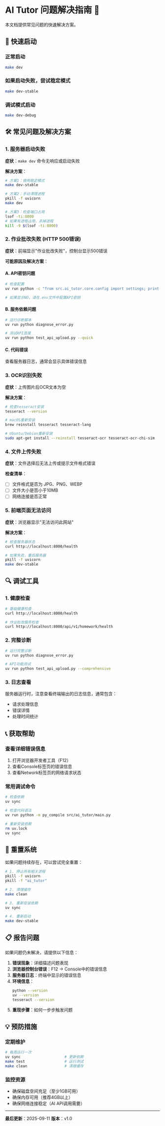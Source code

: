 # AI Tutor 问题解决指南 🔧

本文档提供常见问题的快速解决方案。

## 🚀 快速启动

### 正常启动
```bash
make dev
```

### 如果启动失败，尝试稳定模式
```bash
make dev-stable
```

### 调试模式启动
```bash
make dev-debug
```

## 🛠️ 常见问题及解决方案

### 1. 服务器启动失败

**症状**：`make dev` 命令无响应或启动失败

**解决方案**：
```bash
# 方案1：使用稳定模式
make dev-stable

# 方案2：手动清理进程
pkill -f uvicorn
make dev

# 方案3：检查端口占用
lsof -ti:8000
# 如果有进程占用，杀掉进程
kill -9 $(lsof -ti:8000)
```

### 2. 作业批改失败 (HTTP 500错误)

**症状**：前端显示"作业批改失败"，控制台显示500错误

**可能原因及解决方案**：

#### A. API密钥问题
```bash
# 检查配置
uv run python -c "from src.ai_tutor.core.config import settings; print('QWEN_API_KEY:', 'YES' if settings.QWEN_API_KEY else 'NO')"

# 如果显示NO，请在.env文件中配置API密钥
```

#### B. 服务依赖问题
```bash
# 运行诊断脚本
uv run python diagnose_error.py

# 测试API连接
uv run python test_api_upload.py --quick
```

#### C. 代码错误
查看服务器日志，通常会显示具体错误信息

### 3. OCR识别失败

**症状**：上传图片后OCR文本为空

**解决方案**：
```bash
# 检查tesseract安装
tesseract --version

# macOS重新安装
brew reinstall tesseract tesseract-lang

# Ubuntu/Debian重新安装
sudo apt-get install --reinstall tesseract-ocr tesseract-ocr-chi-sim
```

### 4. 文件上传失败

**症状**：文件选择后无法上传或提示文件格式错误

**检查清单**：
- [ ] 文件格式是否为 JPG、PNG、WEBP
- [ ] 文件大小是否小于10MB
- [ ] 网络连接是否正常

### 5. 前端页面无法访问

**症状**：浏览器显示"无法访问此网站"

**解决方案**：
```bash
# 检查服务器状态
curl http://localhost:8000/health

# 如果失败，重启服务器
pkill -f uvicorn
make dev-stable
```

## 🔍 调试工具

### 1. 健康检查
```bash
# 基础健康检查
curl http://localhost:8000/health

# 作业批改服务检查
curl http://localhost:8000/api/v1/homework/health
```

### 2. 完整诊断
```bash
# 运行完整诊断
uv run python diagnose_error.py

# API功能测试
uv run python test_api_upload.py --comprehensive
```

### 3. 日志查看
服务器运行时，注意查看终端输出的日志信息，通常包含：
- 请求处理信息
- 错误详情
- 处理时间统计

## 📞 获取帮助

### 查看详细错误信息
1. 打开浏览器开发者工具（F12）
2. 查看Console标签页的错误信息
3. 查看Network标签页的网络请求状态

### 常用调试命令
```bash
# 检查依赖
uv sync

# 检查代码语法
uv run python -m py_compile src/ai_tutor/main.py

# 重新安装依赖
rm uv.lock
uv sync
```

## 🔄 重置系统

如果问题持续存在，可以尝试完全重置：

```bash
# 1. 停止所有相关进程
pkill -f uvicorn
pkill -f "ai_tutor"

# 2. 清理缓存
make clean

# 3. 重新安装依赖
uv sync

# 4. 重新启动
make dev-stable
```

## 📋 报告问题

如果问题仍未解决，请提供以下信息：

1. **错误现象**：详细描述问题表现
2. **浏览器控制台错误**：F12 → Console中的错误信息
3. **服务器日志**：终端中显示的错误信息
4. **环境信息**：
   ```bash
   python --version
   uv --version
   tesseract --version
   ```
5. **重现步骤**：如何一步步触发问题

## 💡 预防措施

### 定期维护
```bash
# 每周运行一次
uv sync                    # 更新依赖
make test                  # 运行测试
make clean                 # 清理缓存
```

### 监控资源
- 确保磁盘空间充足（至少1GB可用）
- 确保内存可用（推荐4GB以上）
- 确保网络连接稳定（AI API调用需要）

---

**最后更新**：2025-09-11
**版本**：v1.0
